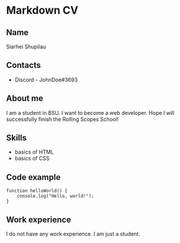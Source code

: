 # Markdown CV

## Name

Siarhei Shupilau

## Contacts

- Discord - JohnDoe#3693

## About me

I am a student in BSU. I want to become a web developer. Hope I will successfully finish the Rolling Scopes School!

## Skills

- basics of HTML
- basics of CSS

## Code example

```
function helloWorld() {
    console.log("Hello, world!");
}
```

## Work experience

I do not have any work experience. I am just a student.
